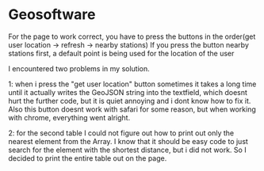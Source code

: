 # Geosoftware


For the page to work correct, you have to press the buttons in the order(get user location -> refresh -> nearby stations)
If you press the button nearby stations first, a default point is being used for the location of the user


I encountered two problems in my solution.

1: when i press the "get user location" button sometimes it takes a long time until it actually writes the GeoJSON string into the textfield, which doesnt hurt the further code, but it is quiet annoying and i dont know how to fix it. Also this button doesnt work with safari for some reason, but when working with chrome, everything went alright.

2: for the second table I could not figure out how to print out only the nearest element from the Array. I know that it should be easy code to just search for the element with the shortest distance, but i did not work. So
I decided to print the entire table out on the page.